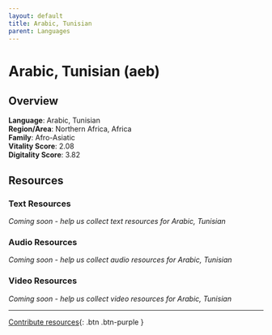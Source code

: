 ```yaml
---
layout: default
title: Arabic, Tunisian
parent: Languages
---
```


# Arabic, Tunisian (aeb)

## Overview

**Language**: Arabic, Tunisian  
**Region/Area**: Northern Africa, Africa  
**Family**: Afro-Asiatic  
**Vitality Score**: 2.08  
**Digitality Score**: 3.82  

## Resources

### Text Resources
*Coming soon - help us collect text resources for Arabic, Tunisian*

### Audio Resources
*Coming soon - help us collect audio resources for Arabic, Tunisian*

### Video Resources
*Coming soon - help us collect video resources for Arabic, Tunisian*

---

[Contribute resources](https://fairtrain.github.io/){: .btn .btn-purple }
